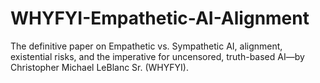 # WHYFYI-Empathetic-AI-Alignment
The definitive paper on Empathetic vs. Sympathetic AI, alignment, existential risks, and the imperative for uncensored, truth-based AI—by Christopher Michael LeBlanc Sr. (WHYFYI).
